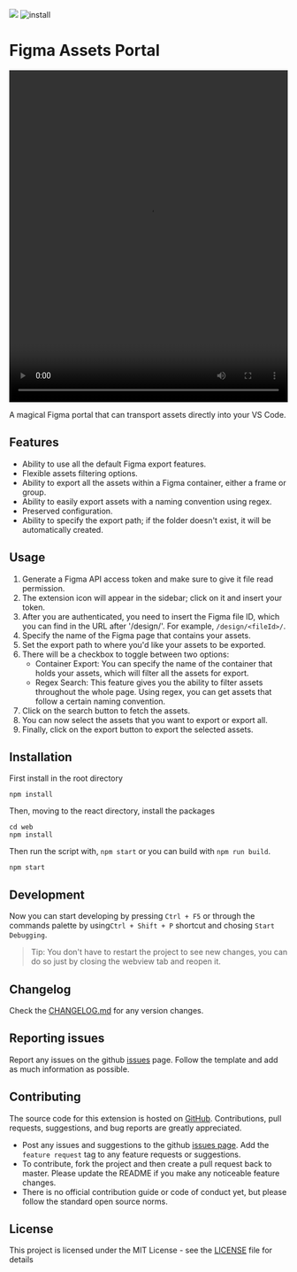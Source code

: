 [![](https://img.shields.io/visual-studio-marketplace/v/everkers.assets-portal-figma)](https://marketplace.visualstudio.com/items?itemName=everkers.assets-portal-figma) ![install](https://img.shields.io/visual-studio-marketplace/i/everkers.assets-portal-figma)

# Figma Assets Portal

<video width="100%" height="600" controls>
  <source src="https://pouch.jumpshare.com/preview/nm5Yve1xGjs_fT7C0TlEDHEa9nFR2giFOde8P2hFcAu3VeFS9k-2mDZZQth77wliYEeKEWDOd146eK9dHd0JYcPUOJlrVH1PRo2msBMU00WNlx8onS_sfzVdmnnaMNgvGlDQHs_a_wSXN-hLxaGy826yjbN-I2pg_cnoHs_AmgI.mp4" type="video/mp4">
</video>

A magical Figma portal that can transport assets directly into your VS Code.

## Features

- Ability to use all the default Figma export features.
- Flexible assets filtering options.
- Ability to export all the assets within a Figma container, either a frame or group.
- Ability to easily export assets with a naming convention using regex.
- Preserved configuration.
- Ability to specify the export path; if the folder doesn't exist, it will be automatically created.

## Usage

1. Generate a Figma API access token and make sure to give it file read permission.
2. The extension icon will appear in the sidebar; click on it and insert your token.
3. After you are authenticated, you need to insert the Figma file ID, which you can find in the URL after '/design/'. For example, `/design/<fileId>/`.
4. Specify the name of the Figma page that contains your assets.
5. Set the export path to where you'd like your assets to be exported.
6. There will be a checkbox to toggle between two options:
   - Container Export: You can specify the name of the container that holds your assets, which will filter all the assets for export.
   - Regex Search: This feature gives you the ability to filter assets throughout the whole page. Using regex, you can get assets that follow a certain naming convention.
7. Click on the search button to fetch the assets.
8. You can now select the assets that you want to export or export all.
9. Finally, click on the export button to export the selected assets.

## Installation

First install in the root directory

```
npm install
```

Then, moving to the react directory, install the packages

```
cd web
npm install
```

Then run the script with, `npm start` or you can build with `npm run build`.

```
npm start
```

## Development

Now you can start developing by pressing `Ctrl + F5` or through the commands palette by using`Ctrl + Shift + P` shortcut and chosing `Start Debugging`.

> Tip: You don't have to restart the project to see new changes, you can do so just by closing the webview tab and reopen it.

## Changelog

Check the [CHANGELOG.md](CHANGELOG.md) for any version changes.

## Reporting issues

Report any issues on the github [issues](https://github.com/Everkers/FigmaAssetsPortal/issues) page. Follow the template and add as much information as possible.

## Contributing

The source code for this extension is hosted on [GitHub](https://github.com/Everkers/FigmaAssetsPortal). Contributions, pull requests, suggestions, and bug reports are greatly appreciated.

- Post any issues and suggestions to the github [issues page](https://github.com/Everkers/FigmaAssetsPortal/issues). Add the `feature request` tag to any feature requests or suggestions.
- To contribute, fork the project and then create a pull request back to master. Please update the README if you make any noticeable feature changes.
- There is no official contribution guide or code of conduct yet, but please follow the standard open source norms.

## License

This project is licensed under the MIT License - see the [LICENSE](LICENSE) file for details
